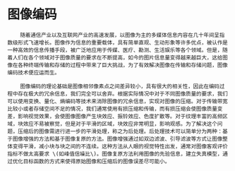 # 图像编码



        随着通信产业以及互联网产业的高速发展，以图像为主的多媒体信息内容在几十年间呈指数级形式飞速增长。图像作为信息的重要载体，具有简单直观、生动形象等许多优点，被认作是一种高效的信息传播手段，被广泛地应用于传媒、医疗、勘测、生活娱乐等各个领域。但是，随着人们在各个领域对于图像质量的要求在不断提高，如今的图片信息量变得越来越巨大，这给图像在各种终端传输和存储的过程中带来了巨大挑战，为了有效解决图像在传输和存储问题，图像编码技术便应运而生。

        图像编码的理论基础是图像相邻像素点之间差异较小，具有很大的相关性，因此在编码过程中存在极大的冗余信息，我们完全可以舍弃。根据实际情况中对于不同图像质量的要求，我们可以使用变换、量化、熵编码等技术来消除图像的冗余信息，实现对图像的压缩。对于传输带宽比较小或者存储空间不足的情况，我们通常使用有损压缩和传输，而有损压缩会使图像质量变差，影响视觉效果，会使图像图像产生块效应、振铃效应、色度扩散等。对于纹理丰富的高频区域，块效应不易被察觉，但是对于平滑的区域，块效应非常明显，影响观感。为了解决这个问题，压缩后的图像需进行进一步的平滑处理，称之为后处理。后处理技术可以简单分为两种：基于图像增强的方法和基于图像复原的方法。图像增强通过如双边滤波、引导滤波等方式让图像整体变得平滑，减小块与块之间的不连续。这种方法从人眼的视觉特性出发，通常对图像客观评价指标不做太高要求 \(如峰值信噪比\)。图像复原方法利用图像的先验信息，建立失真模型，通过优化目标函数的方式来使得原始图像和压缩后的图像误差尽可能小。

